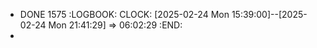 - DONE 1575
  :LOGBOOK:
  CLOCK: [2025-02-24 Mon 15:39:00]--[2025-02-24 Mon 21:41:29] =>  06:02:29
  :END:
-